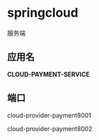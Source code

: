# springcloud
服务端

## 应用名 

**CLOUD-PAYMENT-SERVICE**

## 端口 

cloud-provider-payment8001

cloud-provider-payment8002